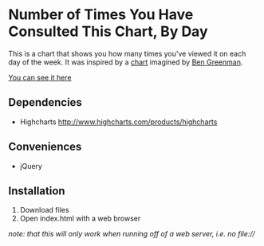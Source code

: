 Number of Times You Have Consulted This Chart, By Day
=====================================================

This is a chart that shows you how many times you've viewed it on each day of the week. It was inspired by a [chart](http://30.media.tumblr.com/tumblr_lkezdtISyp1qa0uujo1_500.jpg) imagined by [Ben Greenman](https://twitter.com/bengreenman).

[You can see it here](http://davidneededsomealonetime.info/number-of-times-you-have-consulted-this-chart-by-day/)

Dependencies
------------

* Highcharts http://www.highcharts.com/products/highcharts

Conveniences
------------

* jQuery

Installation
------------

1. Download files
2. Open index.html with a web browser 

_note: that this will only work when running off of a web server, i.e. no file://_
